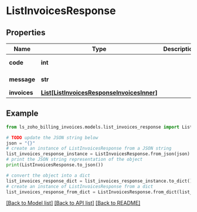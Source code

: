 # ListInvoicesResponse


## Properties

Name | Type | Description | Notes
------------ | ------------- | ------------- | -------------
**code** | **int** |  | [optional] [readonly] 
**message** | **str** |  | [optional] [readonly] 
**invoices** | [**List[ListInvoicesResponseInvoicesInner]**](ListInvoicesResponseInvoicesInner.md) |  | [optional] 

## Example

```python
from ls_zoho_billing_invoices.models.list_invoices_response import ListInvoicesResponse

# TODO update the JSON string below
json = "{}"
# create an instance of ListInvoicesResponse from a JSON string
list_invoices_response_instance = ListInvoicesResponse.from_json(json)
# print the JSON string representation of the object
print(ListInvoicesResponse.to_json())

# convert the object into a dict
list_invoices_response_dict = list_invoices_response_instance.to_dict()
# create an instance of ListInvoicesResponse from a dict
list_invoices_response_from_dict = ListInvoicesResponse.from_dict(list_invoices_response_dict)
```
[[Back to Model list]](../README.md#documentation-for-models) [[Back to API list]](../README.md#documentation-for-api-endpoints) [[Back to README]](../README.md)


